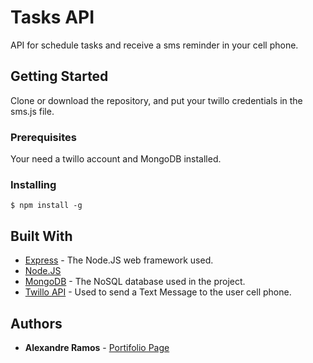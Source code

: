 # Tasks API

API for schedule tasks and receive a sms reminder in your cell phone.

## Getting Started

Clone or download the repository, and put your twillo credentials in the sms.js file.

### Prerequisites

Your need a twillo account and MongoDB installed.

### Installing
```
$ npm install -g
```

## Built With

* [Express](https://expressjs.com/) - The Node.JS web framework used.
* [Node.JS](https://nodejs.org/)
* [MongoDB](https://www.mongodb.com/) - The NoSQL database used in the project.
* [Twillo API](https://www.twilio.com/) - Used to send a Text Message to the user cell phone.


## Authors

* **Alexandre Ramos** - [Portifolio Page](http://alexramos.esy.es)


